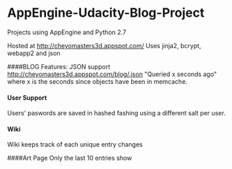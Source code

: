 AppEngine-Udacity-Blog-Project
==============================

Projects using AppEngine and Python 2.7

Hosted at http://cheyomasters3d.appspot.com/
Uses jinja2, bcrypt, webapp2 and json


####BLOG Features:
JSON support
http://cheyomasters3d.appspot.com/blog/.json
"Queried x seconds ago"  where x is the seconds since objects have been in memcache. 

#### User Support 
Users' paswords are saved in hashed fashing using a different salt per user. 

#### Wiki
Wiki keeps track of each unique entry changes

####Art Page
Only the last 10 entries show
